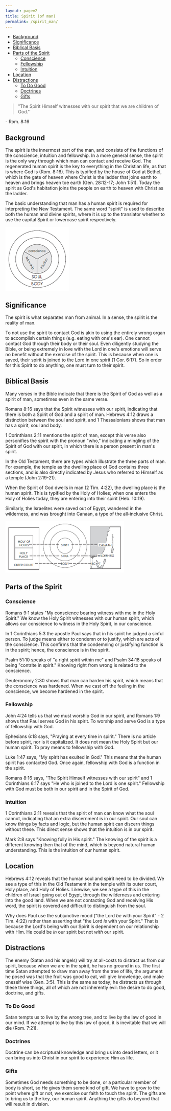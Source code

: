 ```yaml
---
layout: pagev2
title: Spirit (of man)
permalink: /spirit_man/
---
```

- [Background](#background)
- [Significance](#significance)
- [Biblical Basis](#biblical-basis)
- [Parts of the Spirit](#parts-of-the-spirit)
  - [Conscience](#conscience)
  - [Fellowship](#fellowship)
  - [Intuition](#intuition)
- [Location](#location)
- [Distractions](#distractions)
  - [To Do Good](#to-do-good)
  - [Doctrines](#doctrines)
  - [Gifts](#gifts)

>"The Spirit Himself witnesses with our spirit that we are children of God."

\- Rom. 8:16

## Background

The spirit is the innermost part of the man, and consists of the functions of the conscience, intuition and fellowship. In a more general sense, the spirit is the only way through which man can contact and receive God. The regenerated human spirit is the key to everything in the Christian life, as that is where God is (Rom. 8:16). This is typified by the house of God at Bethel, which is the gate of heaven where Christ is the ladder that joins earth to heaven and brings heaven toe earth (Gen. 28:12-17; John 1:51). Today the spirit as God's habitation joins the people on earth to heaven with Christ as the ladder.

The basic understanding that man has a human spirit is required for interpreting the New Testament. The same word "spirit" is used to describe both the human and divine spirits, where it is up to the translator whether to use the capital Spirit or lowercase spirit respectively.

![Diagram of spirit](../img/WL64-03-20EconomyGod06_3_chart.png)

## Significance

The spirit is what separates man from animal. In a sense, the spirit is the reality of man. 

To not use the spirit to contact God is akin to using the entirely wrong organ to accomplish certain things (e.g. eating with one's ear). One cannot contact God through their body or their soul. Even diligently studying the Bible, or being extremely in love with the Lord in one's emotions will serve no benefit without the exercise of the spirit. This is because when one is saved, their spirit is joined to the Lord in one spirit (1 Cor. 6:17). So in order for this Spirit to do anything, one must turn to their spirit.

## Biblical Basis

Many verses in the Bible indicate that there is the Spirit of God as well as a spirit of man, sometimes even in the same verse. 

Romans 8:16 says that the Spirit witnesses with our spirit, indicating that there is both a Spirit of God and a spirit of man. Hebrews 4:12 draws a distinction between the soul and spirit, and 1 Thessalonians shows that man has a spirit, soul and body.

1 Corinthians 2:11 mentions the spirit of man, except this verse also personifies the spirit with the pronoun "who," indicating a mingling of the Spirit of God with our spirit, in which there is a person present in man's spirit.

In the Old Testament, there are types which illustrate the three parts of man. For example, the temple as the dwelling place of God contains three sections, and is also directly indicated by Jesus who referred to Himself as a temple (John 2:19-21).

When the Spirit of God dwells in man (2 Tim. 4:22), the dwelling place is the human spirit. This is typified by the Holy of Holies; when one enters the Holy of Holies today, they are entering into their spirit (Heb. 10:19).

Similarly, the Israelites were saved out of Egypt, wandered in the wilderness, and was brought into Canaan, a type of the all-inclusive Christ.

![temple](../img/WL64-03-20EconomyGod03_3_chart.png)

## Parts of the Spirit

### Conscience

Romans 9:1 states "My conscience bearing witness with me in the Holy Spirit." We know the Holy Spirit witnesses with our human spirit, which allows our conscience to witness in the Holy Spirit, in our conscience. 

In 1 Corinthians 5:3 the apostle Paul says that in his spirit he judged a sinful person. To judge means either to condemn or to justify, which are acts of the conscience. This confirms that the condemning or justifying function is in the spirit; hence, the conscience is in the spirit. 

Psalm 51:10 speaks of "a right spirit within me" and Psalm 34:18 speaks of being "contrite in spirit." Knowing right from wrong is related to the conscience.

Deuteronomy 2:30 shows that man can harden his spirit, which means that the conscience was hardened. When we cast off the feeling in the conscience, we become hardened in the spirit.

### Fellowship

John 4:24 tells us that we must worship God in our spirit, and Romans 1:9 shows that Paul serves God in his spirit. To worship and serve God is a type of fellowship with God. 

Ephesians 6:18 says, "Praying at every time in spirit." There is no article before spirit, nor is it capitalized. It does not mean the Holy Spirit but our human spirit. To pray means to fellowship with God. 

Luke 1:47 says, "My spirit has exulted in God." This means that the human spirit has contacted God. Once again, fellowship with God is a function in the spirit. 

Romans 8:16 says, "The Spirit Himself witnesses with our spirit" and 1 Corinthians 6:17 says "He who is joined to the Lord is one spirit." Fellowship with God must be both in our spirit and in the Spirit of God. 

### Intuition

1 Corinthians 2:11 reveals that the spirit of man can know what the soul cannot, indicating that an extra discernment is in our spirit. Our soul can know things by facts and logic, but the human spirit can discern things without these. This direct sense shows that the intuition is in our spirit. 

Mark 2:8 says "Knowing fully in His spirit." The knowing of the spirit is a different knowing then that of the mind, which is beyond natural human understanding. This is the intuition of our human spirit.

## Location

Hebrews 4:12 reveals that the human soul and spirit need to be divided. We see a type of this in the Old Testament in the temple with its outer court, Holy place, and Holy of Holies. Likewise, we see a type of this in the children of Israel going out of Egypt, through the wilderness and entering into the good land. When we are not contacting God and receiving His word, the spirit is covered and difficult to distinguish from the soul. 

Why does Paul use the subjunctive mood ("the Lord *be* with your Spirit" - 2 Tim. 4:22) rather than asserting that "the Lord *is* with your Spirit." That is because the Lord's being with our Spirit is dependent on our relationship with Him. He could be *in* our spirit but not *with* our spirit. 

## Distractions

The enemy (Satan and his angels) will try at all-costs to distract us from our spirit, because when we are in the spirit, he has no ground in us. The first time Satan attempted to draw man away from the tree of life, the argument he posed was that the fruit was good to eat, will give knowledge, and make oneself wise (Gen. 3:5). This is the same as today; he distracts us through these three things, all of which are not inherently evil: the desire to do good, doctrine, and gifts. 

### To Do Good

Satan tempts us to live by the wrong tree, and to live by the law of good in our mind. If we attempt to live by this law of good, it is inevitable that we will die (Rom. 7:21).

### Doctrines

Doctrine can be scriptural knowledge and bring us into dead letters, or it can bring us into Christ in our spirit to experience Him as life.

### Gifts

Sometimes God needs something to be done, or a particular member of body is short, so He gives them some kind of gift. We have to grow to the point where gift or not, we exercise our faith to touch the spirit. The gifts are to bring us to the key, our human spirit. Anything the gifts do beyond that will result in division.
